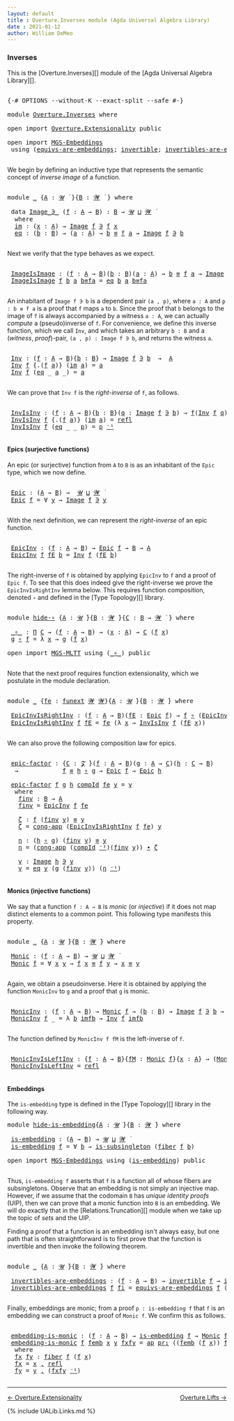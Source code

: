 ```yaml
---
layout: default
title : Overture.Inverses module (Agda Universal Algebra Library)
date : 2021-01-12
author: William DeMeo
---
```


### <a id="inverses">Inverses</a>

This is the [Overture.Inverses][] module of the [Agda Universal Algebra Library][].

<pre class="Agda">

<a id="266" class="Symbol">{-#</a> <a id="270" class="Keyword">OPTIONS</a> <a id="278" class="Pragma">--without-K</a> <a id="290" class="Pragma">--exact-split</a> <a id="304" class="Pragma">--safe</a> <a id="311" class="Symbol">#-}</a>

<a id="316" class="Keyword">module</a> <a id="323" href="Overture.Inverses.html" class="Module">Overture.Inverses</a> <a id="341" class="Keyword">where</a>

<a id="348" class="Keyword">open</a> <a id="353" class="Keyword">import</a> <a id="360" href="Overture.Extensionality.html" class="Module">Overture.Extensionality</a> <a id="384" class="Keyword">public</a>

<a id="392" class="Keyword">open</a> <a id="397" class="Keyword">import</a> <a id="404" href="MGS-Embeddings.html" class="Module">MGS-Embeddings</a>
 <a id="420" class="Keyword">using</a> <a id="426" class="Symbol">(</a><a id="427" href="MGS-Embeddings.html#1410" class="Function">equivs-are-embeddings</a><a id="448" class="Symbol">;</a> <a id="450" href="MGS-Equivalences.html#370" class="Function">invertible</a><a id="460" class="Symbol">;</a> <a id="462" href="MGS-Equivalences.html#2127" class="Function">invertibles-are-equivs</a><a id="484" class="Symbol">)</a> <a id="486" class="Keyword">public</a>

</pre>

We begin by defining an inductive type that represents the semantic concept of *inverse image* of a function.

<pre class="Agda">

<a id="631" class="Keyword">module</a> <a id="638" href="Overture.Inverses.html#638" class="Module">_</a> <a id="640" class="Symbol">{</a><a id="641" href="Overture.Inverses.html#641" class="Bound">A</a> <a id="643" class="Symbol">:</a> <a id="645" href="Universes.html#260" class="Generalizable">𝓤</a> <a id="647" href="Universes.html#403" class="Function Operator">̇</a> <a id="649" class="Symbol">}{</a><a id="651" href="Overture.Inverses.html#651" class="Bound">B</a> <a id="653" class="Symbol">:</a> <a id="655" href="Universes.html#264" class="Generalizable">𝓦</a> <a id="657" href="Universes.html#403" class="Function Operator">̇</a> <a id="659" class="Symbol">}</a> <a id="661" class="Keyword">where</a>

 <a id="669" class="Keyword">data</a> <a id="674" href="Overture.Inverses.html#674" class="Datatype Operator">Image_∋_</a> <a id="683" class="Symbol">(</a><a id="684" href="Overture.Inverses.html#684" class="Bound">f</a> <a id="686" class="Symbol">:</a> <a id="688" href="Overture.Inverses.html#641" class="Bound">A</a> <a id="690" class="Symbol">→</a> <a id="692" href="Overture.Inverses.html#651" class="Bound">B</a><a id="693" class="Symbol">)</a> <a id="695" class="Symbol">:</a> <a id="697" href="Overture.Inverses.html#651" class="Bound">B</a> <a id="699" class="Symbol">→</a> <a id="701" href="Overture.Inverses.html#645" class="Bound">𝓤</a> <a id="703" href="Agda.Primitive.html#636" class="Primitive Operator">⊔</a> <a id="705" href="Overture.Inverses.html#655" class="Bound">𝓦</a> <a id="707" href="Universes.html#403" class="Function Operator">̇</a>
  <a id="711" class="Keyword">where</a>
  <a id="719" href="Overture.Inverses.html#719" class="InductiveConstructor">im</a> <a id="722" class="Symbol">:</a> <a id="724" class="Symbol">(</a><a id="725" href="Overture.Inverses.html#725" class="Bound">x</a> <a id="727" class="Symbol">:</a> <a id="729" href="Overture.Inverses.html#641" class="Bound">A</a><a id="730" class="Symbol">)</a> <a id="732" class="Symbol">→</a> <a id="734" href="Overture.Inverses.html#674" class="Datatype Operator">Image</a> <a id="740" href="Overture.Inverses.html#684" class="Bound">f</a> <a id="742" href="Overture.Inverses.html#674" class="Datatype Operator">∋</a> <a id="744" href="Overture.Inverses.html#684" class="Bound">f</a> <a id="746" href="Overture.Inverses.html#725" class="Bound">x</a>
  <a id="750" href="Overture.Inverses.html#750" class="InductiveConstructor">eq</a> <a id="753" class="Symbol">:</a> <a id="755" class="Symbol">(</a><a id="756" href="Overture.Inverses.html#756" class="Bound">b</a> <a id="758" class="Symbol">:</a> <a id="760" href="Overture.Inverses.html#651" class="Bound">B</a><a id="761" class="Symbol">)</a> <a id="763" class="Symbol">→</a> <a id="765" class="Symbol">(</a><a id="766" href="Overture.Inverses.html#766" class="Bound">a</a> <a id="768" class="Symbol">:</a> <a id="770" href="Overture.Inverses.html#641" class="Bound">A</a><a id="771" class="Symbol">)</a> <a id="773" class="Symbol">→</a> <a id="775" href="Overture.Inverses.html#756" class="Bound">b</a> <a id="777" href="MGS-MLTT.html#4207" class="Datatype Operator">≡</a> <a id="779" href="Overture.Inverses.html#684" class="Bound">f</a> <a id="781" href="Overture.Inverses.html#766" class="Bound">a</a> <a id="783" class="Symbol">→</a> <a id="785" href="Overture.Inverses.html#674" class="Datatype Operator">Image</a> <a id="791" href="Overture.Inverses.html#684" class="Bound">f</a> <a id="793" href="Overture.Inverses.html#674" class="Datatype Operator">∋</a> <a id="795" href="Overture.Inverses.html#756" class="Bound">b</a>

</pre>

Next we verify that the type behaves as we expect.

<pre class="Agda">

 <a id="877" href="Overture.Inverses.html#877" class="Function">ImageIsImage</a> <a id="890" class="Symbol">:</a> <a id="892" class="Symbol">(</a><a id="893" href="Overture.Inverses.html#893" class="Bound">f</a> <a id="895" class="Symbol">:</a> <a id="897" href="Overture.Inverses.html#641" class="Bound">A</a> <a id="899" class="Symbol">→</a> <a id="901" href="Overture.Inverses.html#651" class="Bound">B</a><a id="902" class="Symbol">)(</a><a id="904" href="Overture.Inverses.html#904" class="Bound">b</a> <a id="906" class="Symbol">:</a> <a id="908" href="Overture.Inverses.html#651" class="Bound">B</a><a id="909" class="Symbol">)(</a><a id="911" href="Overture.Inverses.html#911" class="Bound">a</a> <a id="913" class="Symbol">:</a> <a id="915" href="Overture.Inverses.html#641" class="Bound">A</a><a id="916" class="Symbol">)</a> <a id="918" class="Symbol">→</a> <a id="920" href="Overture.Inverses.html#904" class="Bound">b</a> <a id="922" href="MGS-MLTT.html#4207" class="Datatype Operator">≡</a> <a id="924" href="Overture.Inverses.html#893" class="Bound">f</a> <a id="926" href="Overture.Inverses.html#911" class="Bound">a</a> <a id="928" class="Symbol">→</a> <a id="930" href="Overture.Inverses.html#674" class="Datatype Operator">Image</a> <a id="936" href="Overture.Inverses.html#893" class="Bound">f</a> <a id="938" href="Overture.Inverses.html#674" class="Datatype Operator">∋</a> <a id="940" href="Overture.Inverses.html#904" class="Bound">b</a>
 <a id="943" href="Overture.Inverses.html#877" class="Function">ImageIsImage</a> <a id="956" href="Overture.Inverses.html#956" class="Bound">f</a> <a id="958" href="Overture.Inverses.html#958" class="Bound">b</a> <a id="960" href="Overture.Inverses.html#960" class="Bound">a</a> <a id="962" href="Overture.Inverses.html#962" class="Bound">b≡fa</a> <a id="967" class="Symbol">=</a> <a id="969" href="Overture.Inverses.html#750" class="InductiveConstructor">eq</a> <a id="972" href="Overture.Inverses.html#958" class="Bound">b</a> <a id="974" href="Overture.Inverses.html#960" class="Bound">a</a> <a id="976" href="Overture.Inverses.html#962" class="Bound">b≡fa</a>

</pre>

An inhabitant of `Image f ∋ b` is a dependent pair `(a , p)`, where `a : A` and `p : b ≡ f a` is a proof that `f` maps `a` to `b`.  Since the proof that `b` belongs to the image of `f` is always accompanied by a witness `a : A`, we can actually *compute* a (pseudo)inverse of `f`. For convenience, we define this inverse function, which we call `Inv`, and which takes an arbitrary `b : B` and a (*witness*, *proof*)-pair, `(a , p) : Image f ∋ b`, and returns the witness `a`.

<pre class="Agda">

 <a id="1486" href="Overture.Inverses.html#1486" class="Function">Inv</a> <a id="1490" class="Symbol">:</a> <a id="1492" class="Symbol">(</a><a id="1493" href="Overture.Inverses.html#1493" class="Bound">f</a> <a id="1495" class="Symbol">:</a> <a id="1497" href="Overture.Inverses.html#641" class="Bound">A</a> <a id="1499" class="Symbol">→</a> <a id="1501" href="Overture.Inverses.html#651" class="Bound">B</a><a id="1502" class="Symbol">){</a><a id="1504" href="Overture.Inverses.html#1504" class="Bound">b</a> <a id="1506" class="Symbol">:</a> <a id="1508" href="Overture.Inverses.html#651" class="Bound">B</a><a id="1509" class="Symbol">}</a> <a id="1511" class="Symbol">→</a> <a id="1513" href="Overture.Inverses.html#674" class="Datatype Operator">Image</a> <a id="1519" href="Overture.Inverses.html#1493" class="Bound">f</a> <a id="1521" href="Overture.Inverses.html#674" class="Datatype Operator">∋</a> <a id="1523" href="Overture.Inverses.html#1504" class="Bound">b</a>  <a id="1526" class="Symbol">→</a>  <a id="1529" href="Overture.Inverses.html#641" class="Bound">A</a>
 <a id="1532" href="Overture.Inverses.html#1486" class="Function">Inv</a> <a id="1536" href="Overture.Inverses.html#1536" class="Bound">f</a> <a id="1538" class="Symbol">{</a><a id="1539" class="DottedPattern Symbol">.(</a><a id="1541" href="Overture.Inverses.html#1536" class="DottedPattern Bound">f</a> <a id="1543" href="Overture.Inverses.html#1551" class="DottedPattern Bound">a</a><a id="1544" class="DottedPattern Symbol">)</a><a id="1545" class="Symbol">}</a> <a id="1547" class="Symbol">(</a><a id="1548" href="Overture.Inverses.html#719" class="InductiveConstructor">im</a> <a id="1551" href="Overture.Inverses.html#1551" class="Bound">a</a><a id="1552" class="Symbol">)</a> <a id="1554" class="Symbol">=</a> <a id="1556" href="Overture.Inverses.html#1551" class="Bound">a</a>
 <a id="1559" href="Overture.Inverses.html#1486" class="Function">Inv</a> <a id="1563" href="Overture.Inverses.html#1563" class="Bound">f</a> <a id="1565" class="Symbol">(</a><a id="1566" href="Overture.Inverses.html#750" class="InductiveConstructor">eq</a> <a id="1569" class="Symbol">_</a> <a id="1571" href="Overture.Inverses.html#1571" class="Bound">a</a> <a id="1573" class="Symbol">_)</a> <a id="1576" class="Symbol">=</a> <a id="1578" href="Overture.Inverses.html#1571" class="Bound">a</a>

</pre>

We can prove that `Inv f` is the *right-inverse* of `f`, as follows.

<pre class="Agda">

 <a id="1678" href="Overture.Inverses.html#1678" class="Function">InvIsInv</a> <a id="1687" class="Symbol">:</a> <a id="1689" class="Symbol">(</a><a id="1690" href="Overture.Inverses.html#1690" class="Bound">f</a> <a id="1692" class="Symbol">:</a> <a id="1694" href="Overture.Inverses.html#641" class="Bound">A</a> <a id="1696" class="Symbol">→</a> <a id="1698" href="Overture.Inverses.html#651" class="Bound">B</a><a id="1699" class="Symbol">){</a><a id="1701" href="Overture.Inverses.html#1701" class="Bound">b</a> <a id="1703" class="Symbol">:</a> <a id="1705" href="Overture.Inverses.html#651" class="Bound">B</a><a id="1706" class="Symbol">}(</a><a id="1708" href="Overture.Inverses.html#1708" class="Bound">q</a> <a id="1710" class="Symbol">:</a> <a id="1712" href="Overture.Inverses.html#674" class="Datatype Operator">Image</a> <a id="1718" href="Overture.Inverses.html#1690" class="Bound">f</a> <a id="1720" href="Overture.Inverses.html#674" class="Datatype Operator">∋</a> <a id="1722" href="Overture.Inverses.html#1701" class="Bound">b</a><a id="1723" class="Symbol">)</a> <a id="1725" class="Symbol">→</a> <a id="1727" href="Overture.Inverses.html#1690" class="Bound">f</a><a id="1728" class="Symbol">(</a><a id="1729" href="Overture.Inverses.html#1486" class="Function">Inv</a> <a id="1733" href="Overture.Inverses.html#1690" class="Bound">f</a> <a id="1735" href="Overture.Inverses.html#1708" class="Bound">q</a><a id="1736" class="Symbol">)</a> <a id="1738" href="MGS-MLTT.html#4207" class="Datatype Operator">≡</a> <a id="1740" href="Overture.Inverses.html#1701" class="Bound">b</a>
 <a id="1743" href="Overture.Inverses.html#1678" class="Function">InvIsInv</a> <a id="1752" href="Overture.Inverses.html#1752" class="Bound">f</a> <a id="1754" class="Symbol">{</a><a id="1755" class="DottedPattern Symbol">.(</a><a id="1757" href="Overture.Inverses.html#1752" class="DottedPattern Bound">f</a> <a id="1759" href="Overture.Inverses.html#1767" class="DottedPattern Bound">a</a><a id="1760" class="DottedPattern Symbol">)</a><a id="1761" class="Symbol">}</a> <a id="1763" class="Symbol">(</a><a id="1764" href="Overture.Inverses.html#719" class="InductiveConstructor">im</a> <a id="1767" href="Overture.Inverses.html#1767" class="Bound">a</a><a id="1768" class="Symbol">)</a> <a id="1770" class="Symbol">=</a> <a id="1772" href="MGS-MLTT.html#4221" class="InductiveConstructor">refl</a>
 <a id="1778" href="Overture.Inverses.html#1678" class="Function">InvIsInv</a> <a id="1787" href="Overture.Inverses.html#1787" class="Bound">f</a> <a id="1789" class="Symbol">(</a><a id="1790" href="Overture.Inverses.html#750" class="InductiveConstructor">eq</a> <a id="1793" class="Symbol">_</a> <a id="1795" class="Symbol">_</a> <a id="1797" href="Overture.Inverses.html#1797" class="Bound">p</a><a id="1798" class="Symbol">)</a> <a id="1800" class="Symbol">=</a> <a id="1802" href="Overture.Inverses.html#1797" class="Bound">p</a> <a id="1804" href="MGS-MLTT.html#6125" class="Function Operator">⁻¹</a>

</pre>





#### <a id="epics">Epics (surjective functions)</a>

An epic (or surjective) function from `A` to `B` is as an inhabitant of the `Epic` type, which we now define.

<pre class="Agda">

 <a id="2003" href="Overture.Inverses.html#2003" class="Function">Epic</a> <a id="2008" class="Symbol">:</a> <a id="2010" class="Symbol">(</a><a id="2011" href="Overture.Inverses.html#641" class="Bound">A</a> <a id="2013" class="Symbol">→</a> <a id="2015" href="Overture.Inverses.html#651" class="Bound">B</a><a id="2016" class="Symbol">)</a> <a id="2018" class="Symbol">→</a>  <a id="2021" href="Overture.Inverses.html#645" class="Bound">𝓤</a> <a id="2023" href="Agda.Primitive.html#636" class="Primitive Operator">⊔</a> <a id="2025" href="Overture.Inverses.html#655" class="Bound">𝓦</a> <a id="2027" href="Universes.html#403" class="Function Operator">̇</a>
 <a id="2030" href="Overture.Inverses.html#2003" class="Function">Epic</a> <a id="2035" href="Overture.Inverses.html#2035" class="Bound">f</a> <a id="2037" class="Symbol">=</a> <a id="2039" class="Symbol">∀</a> <a id="2041" href="Overture.Inverses.html#2041" class="Bound">y</a> <a id="2043" class="Symbol">→</a> <a id="2045" href="Overture.Inverses.html#674" class="Datatype Operator">Image</a> <a id="2051" href="Overture.Inverses.html#2035" class="Bound">f</a> <a id="2053" href="Overture.Inverses.html#674" class="Datatype Operator">∋</a> <a id="2055" href="Overture.Inverses.html#2041" class="Bound">y</a>

</pre>

With the next definition, we can represent the *right-inverse* of an epic function.

<pre class="Agda">

 <a id="2170" href="Overture.Inverses.html#2170" class="Function">EpicInv</a> <a id="2178" class="Symbol">:</a> <a id="2180" class="Symbol">(</a><a id="2181" href="Overture.Inverses.html#2181" class="Bound">f</a> <a id="2183" class="Symbol">:</a> <a id="2185" href="Overture.Inverses.html#641" class="Bound">A</a> <a id="2187" class="Symbol">→</a> <a id="2189" href="Overture.Inverses.html#651" class="Bound">B</a><a id="2190" class="Symbol">)</a> <a id="2192" class="Symbol">→</a> <a id="2194" href="Overture.Inverses.html#2003" class="Function">Epic</a> <a id="2199" href="Overture.Inverses.html#2181" class="Bound">f</a> <a id="2201" class="Symbol">→</a> <a id="2203" href="Overture.Inverses.html#651" class="Bound">B</a> <a id="2205" class="Symbol">→</a> <a id="2207" href="Overture.Inverses.html#641" class="Bound">A</a>
 <a id="2210" href="Overture.Inverses.html#2170" class="Function">EpicInv</a> <a id="2218" href="Overture.Inverses.html#2218" class="Bound">f</a> <a id="2220" href="Overture.Inverses.html#2220" class="Bound">fE</a> <a id="2223" href="Overture.Inverses.html#2223" class="Bound">b</a> <a id="2225" class="Symbol">=</a> <a id="2227" href="Overture.Inverses.html#1486" class="Function">Inv</a> <a id="2231" href="Overture.Inverses.html#2218" class="Bound">f</a> <a id="2233" class="Symbol">(</a><a id="2234" href="Overture.Inverses.html#2220" class="Bound">fE</a> <a id="2237" href="Overture.Inverses.html#2223" class="Bound">b</a><a id="2238" class="Symbol">)</a>

</pre>
The right-inverse of `f` is obtained by applying `EpicInv` to `f` and a proof of `Epic f`. To see that this does indeed give the right-inverse we prove the `EpicInvIsRightInv` lemma below. This requires function composition, denoted `∘` and defined in the [Type Topology][] library.

<pre class="Agda">

<a id="2550" class="Keyword">module</a> <a id="hide-∘"></a><a id="2557" href="Overture.Inverses.html#2557" class="Module">hide-∘</a> <a id="2564" class="Symbol">{</a><a id="2565" href="Overture.Inverses.html#2565" class="Bound">A</a> <a id="2567" class="Symbol">:</a> <a id="2569" href="Universes.html#260" class="Generalizable">𝓤</a> <a id="2571" href="Universes.html#403" class="Function Operator">̇</a><a id="2572" class="Symbol">}{</a><a id="2574" href="Overture.Inverses.html#2574" class="Bound">B</a> <a id="2576" class="Symbol">:</a> <a id="2578" href="Universes.html#264" class="Generalizable">𝓦</a> <a id="2580" href="Universes.html#403" class="Function Operator">̇</a><a id="2581" class="Symbol">}{</a><a id="2583" href="Overture.Inverses.html#2583" class="Bound">C</a> <a id="2585" class="Symbol">:</a> <a id="2587" href="Overture.Inverses.html#2574" class="Bound">B</a> <a id="2589" class="Symbol">→</a> <a id="2591" href="Universes.html#264" class="Generalizable">𝓦</a> <a id="2593" href="Universes.html#403" class="Function Operator">̇</a> <a id="2595" class="Symbol">}</a> <a id="2597" class="Keyword">where</a>

 <a id="hide-∘._∘_"></a><a id="2605" href="Overture.Inverses.html#2605" class="Function Operator">_∘_</a> <a id="2609" class="Symbol">:</a> <a id="2611" href="MGS-MLTT.html#3562" class="Function">Π</a> <a id="2613" href="Overture.Inverses.html#2583" class="Bound">C</a> <a id="2615" class="Symbol">→</a> <a id="2617" class="Symbol">(</a><a id="2618" href="Overture.Inverses.html#2618" class="Bound">f</a> <a id="2620" class="Symbol">:</a> <a id="2622" href="Overture.Inverses.html#2565" class="Bound">A</a> <a id="2624" class="Symbol">→</a> <a id="2626" href="Overture.Inverses.html#2574" class="Bound">B</a><a id="2627" class="Symbol">)</a> <a id="2629" class="Symbol">→</a> <a id="2631" class="Symbol">(</a><a id="2632" href="Overture.Inverses.html#2632" class="Bound">x</a> <a id="2634" class="Symbol">:</a> <a id="2636" href="Overture.Inverses.html#2565" class="Bound">A</a><a id="2637" class="Symbol">)</a> <a id="2639" class="Symbol">→</a> <a id="2641" href="Overture.Inverses.html#2583" class="Bound">C</a> <a id="2643" class="Symbol">(</a><a id="2644" href="Overture.Inverses.html#2618" class="Bound">f</a> <a id="2646" href="Overture.Inverses.html#2632" class="Bound">x</a><a id="2647" class="Symbol">)</a>
 <a id="2650" href="Overture.Inverses.html#2650" class="Bound">g</a> <a id="2652" href="Overture.Inverses.html#2605" class="Function Operator">∘</a> <a id="2654" href="Overture.Inverses.html#2654" class="Bound">f</a> <a id="2656" class="Symbol">=</a> <a id="2658" class="Symbol">λ</a> <a id="2660" href="Overture.Inverses.html#2660" class="Bound">x</a> <a id="2662" class="Symbol">→</a> <a id="2664" href="Overture.Inverses.html#2650" class="Bound">g</a> <a id="2666" class="Symbol">(</a><a id="2667" href="Overture.Inverses.html#2654" class="Bound">f</a> <a id="2669" href="Overture.Inverses.html#2660" class="Bound">x</a><a id="2670" class="Symbol">)</a>

<a id="2673" class="Keyword">open</a> <a id="2678" class="Keyword">import</a> <a id="2685" href="MGS-MLTT.html" class="Module">MGS-MLTT</a> <a id="2694" class="Keyword">using</a> <a id="2700" class="Symbol">(</a><a id="2701" href="MGS-MLTT.html#3813" class="Function Operator">_∘_</a><a id="2704" class="Symbol">)</a> <a id="2706" class="Keyword">public</a>

</pre>

Note that the next proof requires function extensionality, which we postulate in the module declaration.

<pre class="Agda">

<a id="2846" class="Keyword">module</a> <a id="2853" href="Overture.Inverses.html#2853" class="Module">_</a> <a id="2855" class="Symbol">{</a><a id="2856" href="Overture.Inverses.html#2856" class="Bound">fe</a> <a id="2859" class="Symbol">:</a> <a id="2861" href="MGS-FunExt-from-Univalence.html#393" class="Function">funext</a> <a id="2868" href="Universes.html#264" class="Generalizable">𝓦</a> <a id="2870" href="Universes.html#264" class="Generalizable">𝓦</a><a id="2871" class="Symbol">}{</a><a id="2873" href="Overture.Inverses.html#2873" class="Bound">A</a> <a id="2875" class="Symbol">:</a> <a id="2877" href="Universes.html#260" class="Generalizable">𝓤</a> <a id="2879" href="Universes.html#403" class="Function Operator">̇</a><a id="2880" class="Symbol">}{</a><a id="2882" href="Overture.Inverses.html#2882" class="Bound">B</a> <a id="2884" class="Symbol">:</a> <a id="2886" href="Universes.html#264" class="Generalizable">𝓦</a> <a id="2888" href="Universes.html#403" class="Function Operator">̇</a><a id="2889" class="Symbol">}</a> <a id="2891" class="Keyword">where</a>

 <a id="2899" href="Overture.Inverses.html#2899" class="Function">EpicInvIsRightInv</a> <a id="2917" class="Symbol">:</a> <a id="2919" class="Symbol">(</a><a id="2920" href="Overture.Inverses.html#2920" class="Bound">f</a> <a id="2922" class="Symbol">:</a> <a id="2924" href="Overture.Inverses.html#2873" class="Bound">A</a> <a id="2926" class="Symbol">→</a> <a id="2928" href="Overture.Inverses.html#2882" class="Bound">B</a><a id="2929" class="Symbol">)(</a><a id="2931" href="Overture.Inverses.html#2931" class="Bound">fE</a> <a id="2934" class="Symbol">:</a> <a id="2936" href="Overture.Inverses.html#2003" class="Function">Epic</a> <a id="2941" href="Overture.Inverses.html#2920" class="Bound">f</a><a id="2942" class="Symbol">)</a> <a id="2944" class="Symbol">→</a> <a id="2946" href="Overture.Inverses.html#2920" class="Bound">f</a> <a id="2948" href="MGS-MLTT.html#3813" class="Function Operator">∘</a> <a id="2950" class="Symbol">(</a><a id="2951" href="Overture.Inverses.html#2170" class="Function">EpicInv</a> <a id="2959" href="Overture.Inverses.html#2920" class="Bound">f</a> <a id="2961" href="Overture.Inverses.html#2931" class="Bound">fE</a><a id="2963" class="Symbol">)</a> <a id="2965" href="MGS-MLTT.html#4207" class="Datatype Operator">≡</a> <a id="2967" href="MGS-MLTT.html#3778" class="Function">𝑖𝑑</a> <a id="2970" href="Overture.Inverses.html#2882" class="Bound">B</a>
 <a id="2973" href="Overture.Inverses.html#2899" class="Function">EpicInvIsRightInv</a> <a id="2991" href="Overture.Inverses.html#2991" class="Bound">f</a> <a id="2993" href="Overture.Inverses.html#2993" class="Bound">fE</a> <a id="2996" class="Symbol">=</a> <a id="2998" href="Overture.Inverses.html#2856" class="Bound">fe</a> <a id="3001" class="Symbol">(λ</a> <a id="3004" href="Overture.Inverses.html#3004" class="Bound">x</a> <a id="3006" class="Symbol">→</a> <a id="3008" href="Overture.Inverses.html#1678" class="Function">InvIsInv</a> <a id="3017" href="Overture.Inverses.html#2991" class="Bound">f</a> <a id="3019" class="Symbol">(</a><a id="3020" href="Overture.Inverses.html#2993" class="Bound">fE</a> <a id="3023" href="Overture.Inverses.html#3004" class="Bound">x</a><a id="3024" class="Symbol">))</a>

</pre>

We can also prove the following composition law for epics.

<pre class="Agda">

 <a id="3115" href="Overture.Inverses.html#3115" class="Function">epic-factor</a> <a id="3127" class="Symbol">:</a> <a id="3129" class="Symbol">{</a><a id="3130" href="Overture.Inverses.html#3130" class="Bound">C</a> <a id="3132" class="Symbol">:</a> <a id="3134" href="Overture.Preliminaries.html#8163" class="Generalizable">𝓩</a> <a id="3136" href="Universes.html#403" class="Function Operator">̇</a><a id="3137" class="Symbol">}(</a><a id="3139" href="Overture.Inverses.html#3139" class="Bound">f</a> <a id="3141" class="Symbol">:</a> <a id="3143" href="Overture.Inverses.html#2873" class="Bound">A</a> <a id="3145" class="Symbol">→</a> <a id="3147" href="Overture.Inverses.html#2882" class="Bound">B</a><a id="3148" class="Symbol">)(</a><a id="3150" href="Overture.Inverses.html#3150" class="Bound">g</a> <a id="3152" class="Symbol">:</a> <a id="3154" href="Overture.Inverses.html#2873" class="Bound">A</a> <a id="3156" class="Symbol">→</a> <a id="3158" href="Overture.Inverses.html#3130" class="Bound">C</a><a id="3159" class="Symbol">)(</a><a id="3161" href="Overture.Inverses.html#3161" class="Bound">h</a> <a id="3163" class="Symbol">:</a> <a id="3165" href="Overture.Inverses.html#3130" class="Bound">C</a> <a id="3167" class="Symbol">→</a> <a id="3169" href="Overture.Inverses.html#2882" class="Bound">B</a><a id="3170" class="Symbol">)</a>
  <a id="3174" class="Symbol">→</a>            <a id="3187" href="Overture.Inverses.html#3139" class="Bound">f</a> <a id="3189" href="MGS-MLTT.html#4207" class="Datatype Operator">≡</a> <a id="3191" href="Overture.Inverses.html#3161" class="Bound">h</a> <a id="3193" href="MGS-MLTT.html#3813" class="Function Operator">∘</a> <a id="3195" href="Overture.Inverses.html#3150" class="Bound">g</a> <a id="3197" class="Symbol">→</a> <a id="3199" href="Overture.Inverses.html#2003" class="Function">Epic</a> <a id="3204" href="Overture.Inverses.html#3139" class="Bound">f</a> <a id="3206" class="Symbol">→</a> <a id="3208" href="Overture.Inverses.html#2003" class="Function">Epic</a> <a id="3213" href="Overture.Inverses.html#3161" class="Bound">h</a>

 <a id="3217" href="Overture.Inverses.html#3115" class="Function">epic-factor</a> <a id="3229" href="Overture.Inverses.html#3229" class="Bound">f</a> <a id="3231" href="Overture.Inverses.html#3231" class="Bound">g</a> <a id="3233" href="Overture.Inverses.html#3233" class="Bound">h</a> <a id="3235" href="Overture.Inverses.html#3235" class="Bound">compId</a> <a id="3242" href="Overture.Inverses.html#3242" class="Bound">fe</a> <a id="3245" href="Overture.Inverses.html#3245" class="Bound">y</a> <a id="3247" class="Symbol">=</a> <a id="3249" href="Overture.Inverses.html#3439" class="Function">γ</a>
  <a id="3253" class="Keyword">where</a>
   <a id="3262" href="Overture.Inverses.html#3262" class="Function">finv</a> <a id="3267" class="Symbol">:</a> <a id="3269" href="Overture.Inverses.html#2882" class="Bound">B</a> <a id="3271" class="Symbol">→</a> <a id="3273" href="Overture.Inverses.html#2873" class="Bound">A</a>
   <a id="3278" href="Overture.Inverses.html#3262" class="Function">finv</a> <a id="3283" class="Symbol">=</a> <a id="3285" href="Overture.Inverses.html#2170" class="Function">EpicInv</a> <a id="3293" href="Overture.Inverses.html#3229" class="Bound">f</a> <a id="3295" href="Overture.Inverses.html#3242" class="Bound">fe</a>

   <a id="3302" href="Overture.Inverses.html#3302" class="Function">ζ</a> <a id="3304" class="Symbol">:</a> <a id="3306" href="Overture.Inverses.html#3229" class="Bound">f</a> <a id="3308" class="Symbol">(</a><a id="3309" href="Overture.Inverses.html#3262" class="Function">finv</a> <a id="3314" href="Overture.Inverses.html#3245" class="Bound">y</a><a id="3315" class="Symbol">)</a> <a id="3317" href="MGS-MLTT.html#4207" class="Datatype Operator">≡</a> <a id="3319" href="Overture.Inverses.html#3245" class="Bound">y</a>
   <a id="3324" href="Overture.Inverses.html#3302" class="Function">ζ</a> <a id="3326" class="Symbol">=</a> <a id="3328" href="Overture.Equality.html#5843" class="Function">cong-app</a> <a id="3337" class="Symbol">(</a><a id="3338" href="Overture.Inverses.html#2899" class="Function">EpicInvIsRightInv</a> <a id="3356" href="Overture.Inverses.html#3229" class="Bound">f</a> <a id="3358" href="Overture.Inverses.html#3242" class="Bound">fe</a><a id="3360" class="Symbol">)</a> <a id="3362" href="Overture.Inverses.html#3245" class="Bound">y</a>

   <a id="3368" href="Overture.Inverses.html#3368" class="Function">η</a> <a id="3370" class="Symbol">:</a> <a id="3372" class="Symbol">(</a><a id="3373" href="Overture.Inverses.html#3233" class="Bound">h</a> <a id="3375" href="MGS-MLTT.html#3813" class="Function Operator">∘</a> <a id="3377" href="Overture.Inverses.html#3231" class="Bound">g</a><a id="3378" class="Symbol">)</a> <a id="3380" class="Symbol">(</a><a id="3381" href="Overture.Inverses.html#3262" class="Function">finv</a> <a id="3386" href="Overture.Inverses.html#3245" class="Bound">y</a><a id="3387" class="Symbol">)</a> <a id="3389" href="MGS-MLTT.html#4207" class="Datatype Operator">≡</a> <a id="3391" href="Overture.Inverses.html#3245" class="Bound">y</a>
   <a id="3396" href="Overture.Inverses.html#3368" class="Function">η</a> <a id="3398" class="Symbol">=</a> <a id="3400" class="Symbol">(</a><a id="3401" href="Overture.Equality.html#5843" class="Function">cong-app</a> <a id="3410" class="Symbol">(</a><a id="3411" href="Overture.Inverses.html#3235" class="Bound">compId</a> <a id="3418" href="MGS-MLTT.html#6125" class="Function Operator">⁻¹</a><a id="3420" class="Symbol">)(</a><a id="3422" href="Overture.Inverses.html#3262" class="Function">finv</a> <a id="3427" href="Overture.Inverses.html#3245" class="Bound">y</a><a id="3428" class="Symbol">))</a> <a id="3431" href="MGS-MLTT.html#5910" class="Function Operator">∙</a> <a id="3433" href="Overture.Inverses.html#3302" class="Function">ζ</a>

   <a id="3439" href="Overture.Inverses.html#3439" class="Function">γ</a> <a id="3441" class="Symbol">:</a> <a id="3443" href="Overture.Inverses.html#674" class="Datatype Operator">Image</a> <a id="3449" href="Overture.Inverses.html#3233" class="Bound">h</a> <a id="3451" href="Overture.Inverses.html#674" class="Datatype Operator">∋</a> <a id="3453" href="Overture.Inverses.html#3245" class="Bound">y</a>
   <a id="3458" href="Overture.Inverses.html#3439" class="Function">γ</a> <a id="3460" class="Symbol">=</a> <a id="3462" href="Overture.Inverses.html#750" class="InductiveConstructor">eq</a> <a id="3465" href="Overture.Inverses.html#3245" class="Bound">y</a> <a id="3467" class="Symbol">(</a><a id="3468" href="Overture.Inverses.html#3231" class="Bound">g</a> <a id="3470" class="Symbol">(</a><a id="3471" href="Overture.Inverses.html#3262" class="Function">finv</a> <a id="3476" href="Overture.Inverses.html#3245" class="Bound">y</a><a id="3477" class="Symbol">))</a> <a id="3480" class="Symbol">(</a><a id="3481" href="Overture.Inverses.html#3368" class="Function">η</a> <a id="3483" href="MGS-MLTT.html#6125" class="Function Operator">⁻¹</a><a id="3485" class="Symbol">)</a>

</pre>






#### <a id="monics">Monics (injective functions)</a>

We say that a function `f : A → B` is *monic* (or *injective*) if it does not map distinct elements to a common point. This following type manifests this property.

<pre class="Agda">

<a id="3738" class="Keyword">module</a> <a id="3745" href="Overture.Inverses.html#3745" class="Module">_</a> <a id="3747" class="Symbol">{</a><a id="3748" href="Overture.Inverses.html#3748" class="Bound">A</a> <a id="3750" class="Symbol">:</a> <a id="3752" href="Universes.html#260" class="Generalizable">𝓤</a> <a id="3754" href="Universes.html#403" class="Function Operator">̇</a><a id="3755" class="Symbol">}{</a><a id="3757" href="Overture.Inverses.html#3757" class="Bound">B</a> <a id="3759" class="Symbol">:</a> <a id="3761" href="Universes.html#264" class="Generalizable">𝓦</a> <a id="3763" href="Universes.html#403" class="Function Operator">̇</a><a id="3764" class="Symbol">}</a> <a id="3766" class="Keyword">where</a>

 <a id="3774" href="Overture.Inverses.html#3774" class="Function">Monic</a> <a id="3780" class="Symbol">:</a> <a id="3782" class="Symbol">(</a><a id="3783" href="Overture.Inverses.html#3783" class="Bound">f</a> <a id="3785" class="Symbol">:</a> <a id="3787" href="Overture.Inverses.html#3748" class="Bound">A</a> <a id="3789" class="Symbol">→</a> <a id="3791" href="Overture.Inverses.html#3757" class="Bound">B</a><a id="3792" class="Symbol">)</a> <a id="3794" class="Symbol">→</a> <a id="3796" href="Overture.Inverses.html#3752" class="Bound">𝓤</a> <a id="3798" href="Agda.Primitive.html#636" class="Primitive Operator">⊔</a> <a id="3800" href="Overture.Inverses.html#3761" class="Bound">𝓦</a> <a id="3802" href="Universes.html#403" class="Function Operator">̇</a>
 <a id="3805" href="Overture.Inverses.html#3774" class="Function">Monic</a> <a id="3811" href="Overture.Inverses.html#3811" class="Bound">f</a> <a id="3813" class="Symbol">=</a> <a id="3815" class="Symbol">∀</a> <a id="3817" href="Overture.Inverses.html#3817" class="Bound">x</a> <a id="3819" href="Overture.Inverses.html#3819" class="Bound">y</a> <a id="3821" class="Symbol">→</a> <a id="3823" href="Overture.Inverses.html#3811" class="Bound">f</a> <a id="3825" href="Overture.Inverses.html#3817" class="Bound">x</a> <a id="3827" href="MGS-MLTT.html#4207" class="Datatype Operator">≡</a> <a id="3829" href="Overture.Inverses.html#3811" class="Bound">f</a> <a id="3831" href="Overture.Inverses.html#3819" class="Bound">y</a> <a id="3833" class="Symbol">→</a> <a id="3835" href="Overture.Inverses.html#3817" class="Bound">x</a> <a id="3837" href="MGS-MLTT.html#4207" class="Datatype Operator">≡</a> <a id="3839" href="Overture.Inverses.html#3819" class="Bound">y</a>

</pre>

Again, we obtain a pseudoinverse. Here it is obtained by applying the function `MonicInv` to `g` and a proof that `g` is monic.

<pre class="Agda">

 <a id="3998" href="Overture.Inverses.html#3998" class="Function">MonicInv</a> <a id="4007" class="Symbol">:</a> <a id="4009" class="Symbol">(</a><a id="4010" href="Overture.Inverses.html#4010" class="Bound">f</a> <a id="4012" class="Symbol">:</a> <a id="4014" href="Overture.Inverses.html#3748" class="Bound">A</a> <a id="4016" class="Symbol">→</a> <a id="4018" href="Overture.Inverses.html#3757" class="Bound">B</a><a id="4019" class="Symbol">)</a> <a id="4021" class="Symbol">→</a> <a id="4023" href="Overture.Inverses.html#3774" class="Function">Monic</a> <a id="4029" href="Overture.Inverses.html#4010" class="Bound">f</a> <a id="4031" class="Symbol">→</a> <a id="4033" class="Symbol">(</a><a id="4034" href="Overture.Inverses.html#4034" class="Bound">b</a> <a id="4036" class="Symbol">:</a> <a id="4038" href="Overture.Inverses.html#3757" class="Bound">B</a><a id="4039" class="Symbol">)</a> <a id="4041" class="Symbol">→</a> <a id="4043" href="Overture.Inverses.html#674" class="Datatype Operator">Image</a> <a id="4049" href="Overture.Inverses.html#4010" class="Bound">f</a> <a id="4051" href="Overture.Inverses.html#674" class="Datatype Operator">∋</a> <a id="4053" href="Overture.Inverses.html#4034" class="Bound">b</a> <a id="4055" class="Symbol">→</a> <a id="4057" href="Overture.Inverses.html#3748" class="Bound">A</a>
 <a id="4060" href="Overture.Inverses.html#3998" class="Function">MonicInv</a> <a id="4069" href="Overture.Inverses.html#4069" class="Bound">f</a> <a id="4071" class="Symbol">_</a> <a id="4073" class="Symbol">=</a> <a id="4075" class="Symbol">λ</a> <a id="4077" href="Overture.Inverses.html#4077" class="Bound">b</a> <a id="4079" href="Overture.Inverses.html#4079" class="Bound">imfb</a> <a id="4084" class="Symbol">→</a> <a id="4086" href="Overture.Inverses.html#1486" class="Function">Inv</a> <a id="4090" href="Overture.Inverses.html#4069" class="Bound">f</a> <a id="4092" href="Overture.Inverses.html#4079" class="Bound">imfb</a>

</pre>

The function defined by `MonicInv f fM` is the left-inverse of `f`.

<pre class="Agda">

 <a id="4194" href="Overture.Inverses.html#4194" class="Function">MonicInvIsLeftInv</a> <a id="4212" class="Symbol">:</a> <a id="4214" class="Symbol">{</a><a id="4215" href="Overture.Inverses.html#4215" class="Bound">f</a> <a id="4217" class="Symbol">:</a> <a id="4219" href="Overture.Inverses.html#3748" class="Bound">A</a> <a id="4221" class="Symbol">→</a> <a id="4223" href="Overture.Inverses.html#3757" class="Bound">B</a><a id="4224" class="Symbol">}{</a><a id="4226" href="Overture.Inverses.html#4226" class="Bound">fM</a> <a id="4229" class="Symbol">:</a> <a id="4231" href="Overture.Inverses.html#3774" class="Function">Monic</a> <a id="4237" href="Overture.Inverses.html#4215" class="Bound">f</a><a id="4238" class="Symbol">}{</a><a id="4240" href="Overture.Inverses.html#4240" class="Bound">x</a> <a id="4242" class="Symbol">:</a> <a id="4244" href="Overture.Inverses.html#3748" class="Bound">A</a><a id="4245" class="Symbol">}</a> <a id="4247" class="Symbol">→</a> <a id="4249" class="Symbol">(</a><a id="4250" href="Overture.Inverses.html#3998" class="Function">MonicInv</a> <a id="4259" href="Overture.Inverses.html#4215" class="Bound">f</a> <a id="4261" href="Overture.Inverses.html#4226" class="Bound">fM</a><a id="4263" class="Symbol">)(</a><a id="4265" href="Overture.Inverses.html#4215" class="Bound">f</a> <a id="4267" href="Overture.Inverses.html#4240" class="Bound">x</a><a id="4268" class="Symbol">)(</a><a id="4270" href="Overture.Inverses.html#719" class="InductiveConstructor">im</a> <a id="4273" href="Overture.Inverses.html#4240" class="Bound">x</a><a id="4274" class="Symbol">)</a> <a id="4276" href="MGS-MLTT.html#4207" class="Datatype Operator">≡</a> <a id="4278" href="Overture.Inverses.html#4240" class="Bound">x</a>
 <a id="4281" href="Overture.Inverses.html#4194" class="Function">MonicInvIsLeftInv</a> <a id="4299" class="Symbol">=</a> <a id="4301" href="MGS-MLTT.html#4221" class="InductiveConstructor">refl</a>

</pre>





#### <a id="embeddings">Embeddings</a>

The `is-embedding` type is defined in the [Type Topology][] library in the following way.

<pre class="Agda">
<a id="4467" class="Keyword">module</a> <a id="hide-is-embedding"></a><a id="4474" href="Overture.Inverses.html#4474" class="Module">hide-is-embedding</a><a id="4491" class="Symbol">{</a><a id="4492" href="Overture.Inverses.html#4492" class="Bound">A</a> <a id="4494" class="Symbol">:</a> <a id="4496" href="Universes.html#260" class="Generalizable">𝓤</a> <a id="4498" href="Universes.html#403" class="Function Operator">̇</a><a id="4499" class="Symbol">}{</a><a id="4501" href="Overture.Inverses.html#4501" class="Bound">B</a> <a id="4503" class="Symbol">:</a> <a id="4505" href="Universes.html#264" class="Generalizable">𝓦</a> <a id="4507" href="Universes.html#403" class="Function Operator">̇</a><a id="4508" class="Symbol">}</a> <a id="4510" class="Keyword">where</a>

 <a id="hide-is-embedding.is-embedding"></a><a id="4518" href="Overture.Inverses.html#4518" class="Function">is-embedding</a> <a id="4531" class="Symbol">:</a> <a id="4533" class="Symbol">(</a><a id="4534" href="Overture.Inverses.html#4492" class="Bound">A</a> <a id="4536" class="Symbol">→</a> <a id="4538" href="Overture.Inverses.html#4501" class="Bound">B</a><a id="4539" class="Symbol">)</a> <a id="4541" class="Symbol">→</a> <a id="4543" href="Overture.Inverses.html#4496" class="Bound">𝓤</a> <a id="4545" href="Agda.Primitive.html#636" class="Primitive Operator">⊔</a> <a id="4547" href="Overture.Inverses.html#4505" class="Bound">𝓦</a> <a id="4549" href="Universes.html#403" class="Function Operator">̇</a>
 <a id="4552" href="Overture.Inverses.html#4518" class="Function">is-embedding</a> <a id="4565" href="Overture.Inverses.html#4565" class="Bound">f</a> <a id="4567" class="Symbol">=</a> <a id="4569" class="Symbol">∀</a> <a id="4571" href="Overture.Inverses.html#4571" class="Bound">b</a> <a id="4573" class="Symbol">→</a> <a id="4575" href="MGS-Basic-UF.html#743" class="Function">is-subsingleton</a> <a id="4591" class="Symbol">(</a><a id="4592" href="MGS-Equivalences.html#501" class="Function">fiber</a> <a id="4598" href="Overture.Inverses.html#4565" class="Bound">f</a> <a id="4600" href="Overture.Inverses.html#4571" class="Bound">b</a><a id="4601" class="Symbol">)</a>

<a id="4604" class="Keyword">open</a> <a id="4609" class="Keyword">import</a> <a id="4616" href="MGS-Embeddings.html" class="Module">MGS-Embeddings</a> <a id="4631" class="Keyword">using</a> <a id="4637" class="Symbol">(</a><a id="4638" href="MGS-Embeddings.html#384" class="Function">is-embedding</a><a id="4650" class="Symbol">)</a> <a id="4652" class="Keyword">public</a>

</pre>

Thus, `is-embedding f` asserts that `f` is a function all of whose fibers are subsingletons. Observe that an embedding is not simply an injective map. However, if we assume that the codomain `B` has *unique identity proofs* (UIP), then we can prove that a monic function into `B` is an embedding.  We will do exactly that in the [Relations.Truncation][] module when we take up the topic of *sets* and the UIP.

Finding a proof that a function is an embedding isn't always easy, but one path that is often straightforward is to first prove that the function is invertible and then invoke the following theorem.

<pre class="Agda">

<a id="5297" class="Keyword">module</a> <a id="5304" href="Overture.Inverses.html#5304" class="Module">_</a> <a id="5306" class="Symbol">{</a><a id="5307" href="Overture.Inverses.html#5307" class="Bound">A</a> <a id="5309" class="Symbol">:</a> <a id="5311" href="Universes.html#260" class="Generalizable">𝓤</a> <a id="5313" href="Universes.html#403" class="Function Operator">̇</a><a id="5314" class="Symbol">}{</a><a id="5316" href="Overture.Inverses.html#5316" class="Bound">B</a> <a id="5318" class="Symbol">:</a> <a id="5320" href="Universes.html#264" class="Generalizable">𝓦</a> <a id="5322" href="Universes.html#403" class="Function Operator">̇</a><a id="5323" class="Symbol">}</a> <a id="5325" class="Keyword">where</a>

 <a id="5333" href="Overture.Inverses.html#5333" class="Function">invertibles-are-embeddings</a> <a id="5360" class="Symbol">:</a> <a id="5362" class="Symbol">(</a><a id="5363" href="Overture.Inverses.html#5363" class="Bound">f</a> <a id="5365" class="Symbol">:</a> <a id="5367" href="Overture.Inverses.html#5307" class="Bound">A</a> <a id="5369" class="Symbol">→</a> <a id="5371" href="Overture.Inverses.html#5316" class="Bound">B</a><a id="5372" class="Symbol">)</a> <a id="5374" class="Symbol">→</a> <a id="5376" href="MGS-Equivalences.html#370" class="Function">invertible</a> <a id="5387" href="Overture.Inverses.html#5363" class="Bound">f</a> <a id="5389" class="Symbol">→</a> <a id="5391" href="MGS-Embeddings.html#384" class="Function">is-embedding</a> <a id="5404" href="Overture.Inverses.html#5363" class="Bound">f</a>
 <a id="5407" href="Overture.Inverses.html#5333" class="Function">invertibles-are-embeddings</a> <a id="5434" href="Overture.Inverses.html#5434" class="Bound">f</a> <a id="5436" href="Overture.Inverses.html#5436" class="Bound">fi</a> <a id="5439" class="Symbol">=</a> <a id="5441" href="MGS-Embeddings.html#1410" class="Function">equivs-are-embeddings</a> <a id="5463" href="Overture.Inverses.html#5434" class="Bound">f</a> <a id="5465" class="Symbol">(</a><a id="5466" href="MGS-Equivalences.html#2127" class="Function">invertibles-are-equivs</a> <a id="5489" href="Overture.Inverses.html#5434" class="Bound">f</a> <a id="5491" href="Overture.Inverses.html#5436" class="Bound">fi</a><a id="5493" class="Symbol">)</a>

</pre>

Finally, embeddings are monic; from a proof `p : is-embedding f` that `f` is an embedding we can construct a proof of `Monic f`.  We confirm this as follows.

<pre class="Agda">

 <a id="5682" href="Overture.Inverses.html#5682" class="Function">embedding-is-monic</a> <a id="5701" class="Symbol">:</a> <a id="5703" class="Symbol">(</a><a id="5704" href="Overture.Inverses.html#5704" class="Bound">f</a> <a id="5706" class="Symbol">:</a> <a id="5708" href="Overture.Inverses.html#5307" class="Bound">A</a> <a id="5710" class="Symbol">→</a> <a id="5712" href="Overture.Inverses.html#5316" class="Bound">B</a><a id="5713" class="Symbol">)</a> <a id="5715" class="Symbol">→</a> <a id="5717" href="MGS-Embeddings.html#384" class="Function">is-embedding</a> <a id="5730" href="Overture.Inverses.html#5704" class="Bound">f</a> <a id="5732" class="Symbol">→</a> <a id="5734" href="Overture.Inverses.html#3774" class="Function">Monic</a> <a id="5740" href="Overture.Inverses.html#5704" class="Bound">f</a>
 <a id="5743" href="Overture.Inverses.html#5682" class="Function">embedding-is-monic</a> <a id="5762" href="Overture.Inverses.html#5762" class="Bound">f</a> <a id="5764" href="Overture.Inverses.html#5764" class="Bound">femb</a> <a id="5769" href="Overture.Inverses.html#5769" class="Bound">x</a> <a id="5771" href="Overture.Inverses.html#5771" class="Bound">y</a> <a id="5773" href="Overture.Inverses.html#5773" class="Bound">fxfy</a> <a id="5778" class="Symbol">=</a> <a id="5780" href="MGS-MLTT.html#6613" class="Function">ap</a> <a id="5783" href="MGS-MLTT.html#2942" class="Function">pr₁</a> <a id="5787" class="Symbol">((</a><a id="5789" href="Overture.Inverses.html#5764" class="Bound">femb</a> <a id="5794" class="Symbol">(</a><a id="5795" href="Overture.Inverses.html#5762" class="Bound">f</a> <a id="5797" href="Overture.Inverses.html#5769" class="Bound">x</a><a id="5798" class="Symbol">))</a> <a id="5801" href="Overture.Inverses.html#5818" class="Function">fx</a> <a id="5804" href="Overture.Inverses.html#5821" class="Function">fy</a><a id="5806" class="Symbol">)</a>
  <a id="5810" class="Keyword">where</a>
  <a id="5818" href="Overture.Inverses.html#5818" class="Function">fx</a> <a id="5821" href="Overture.Inverses.html#5821" class="Function">fy</a> <a id="5824" class="Symbol">:</a> <a id="5826" href="MGS-Equivalences.html#501" class="Function">fiber</a> <a id="5832" href="Overture.Inverses.html#5762" class="Bound">f</a> <a id="5834" class="Symbol">(</a><a id="5835" href="Overture.Inverses.html#5762" class="Bound">f</a> <a id="5837" href="Overture.Inverses.html#5769" class="Bound">x</a><a id="5838" class="Symbol">)</a>
  <a id="5842" href="Overture.Inverses.html#5818" class="Function">fx</a> <a id="5845" class="Symbol">=</a> <a id="5847" href="Overture.Inverses.html#5769" class="Bound">x</a> <a id="5849" href="MGS-MLTT.html#2929" class="InductiveConstructor Operator">,</a> <a id="5851" href="MGS-MLTT.html#4221" class="InductiveConstructor">refl</a>
  <a id="5858" href="Overture.Inverses.html#5821" class="Function">fy</a> <a id="5861" class="Symbol">=</a> <a id="5863" href="Overture.Inverses.html#5771" class="Bound">y</a> <a id="5865" href="MGS-MLTT.html#2929" class="InductiveConstructor Operator">,</a> <a id="5867" class="Symbol">(</a><a id="5868" href="Overture.Inverses.html#5773" class="Bound">fxfy</a> <a id="5873" href="MGS-MLTT.html#6125" class="Function Operator">⁻¹</a><a id="5875" class="Symbol">)</a>

</pre>


-------------------------------------

<p></p>

[← Overture.Extensionality](Overture.Extensionality.html)
<span style="float:right;">[Overture.Lifts →](Overture.Lifts.html)</span>


{% include UALib.Links.md %}


<!-- 
This is the first point at which [truncation](UALib.Preface.html#truncation) comes into play.  An [embedding](https://www.cs.bham.ac.uk/~mhe/HoTT-UF-in-Agda-Lecture-Notes/HoTT-UF-Agda.html#embeddings) is defined in the [Type Topology][] library, using the `is-subsingleton` type [described earlier](Overture.Extensionality.html#alternative-extensionality-type), as follows.
-->
